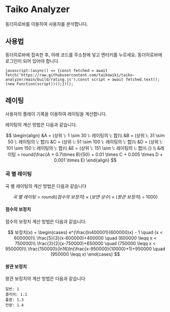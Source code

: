 # Taiko Analyzer

동더히로바를 이용하여 사용자를 분석합니다.

## 사용법

동더히로바에 접속한 후, 아래 코드를 주소창에 넣고 엔터키를 누르세요. 동더히로바에 로그인이 되어 있어야 합니다.

```
javascript:(async() => {const fetched = await fetch('https://raw.githubusercontent.com/taikowiki/taiko-analyzer/main/build/rating.js');const script = await fetched.text();(new Function(script))();})();
```

## 레이팅

사용자의 플레이 기록을 이용하여 레이팅을 계산합니다.

레이팅의 계산 방법은 다음과 같습니다.

$$
\begin{align}
&A = (상위 \: 1 \sim 30 \: 레이팅의 \: 합)\\
&B = (상위 \: 31 \sim 50 \: 레이팅의 \: 합)\\
&C = (상위 \: 51 \sim 100 \: 레이팅의 \: 합)\\
&D = (상위 \: 101 \sim 150 \: 레이팅의 \: 합)\\
&E = (상위 \: 151 \sim  \: 레이팅의 \: 합)\\ {} \\
&레이팅 = round(\frac{A + 0.7\times B}{50} + 0.01 \times C + 0.005 \times D + 0.001 \times E)
\end{align}
$$

### 곡 별 레이팅

곡 별 레이팅의 계산 방법은 다음과 같습니다

$$
곡 \: 별 \: 레이팅 = round((점수의 \: 보정치) \times (보면 \: 상수) \times (왕관 \: 보정치) \div 1000)
$$

#### 점수의 보정치

점수의 보정치 계산 방법은 다음과 같습니다.

$$
보정치(x) = 
\begin{cases}
e^{\frac{ln400001}{600000}x} - 1 \quad (x < 600000)\\
\frac{5}{3}(x-600000)+400000 \quad (600000 \leqq x < 750000)\\
\frac{3}{2}(x-750000)+650000 \quad (750000 \leqq x < 950000)\\
\frac{150000}{ln16}ln(\frac{x-950000}{10000}+1)+950000 \quad (950000 \leqq x)
\end{cases}
$$

#### 왕관 보정치

왕관 보정치의 계산 방법은 다음과 같습니다

```
일반: 1
클리어: 1.1
풀콤: 1.3
전량: 1.4
```